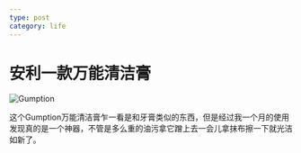 ```yaml
---
type: post
category: life
---
```

# 安利一款万能清洁膏

![Gumption](http://ww1.sinaimg.cn/mw690/89d0a2e1gy1g8qosrx9vuj20l40l4q4i.jpg)

这个Gumption万能清洁膏乍一看是和牙膏类似的东西，但是经过我一个月的使用发现真的是一个神器，不管是多么重的油污拿它蹭上去一会儿拿抹布擦一下就光洁如新了。